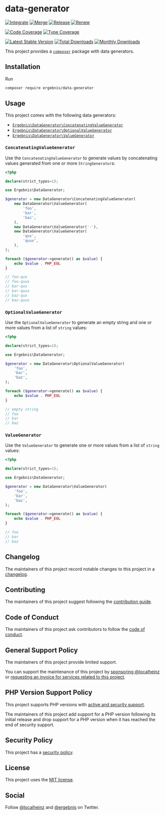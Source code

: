 # data-generator

[![Integrate](https://github.com/ergebnis/data-generator/workflows/Integrate/badge.svg)](https://github.com/ergebnis/data-generator/actions)
[![Merge](https://github.com/ergebnis/data-generator/workflows/Merge/badge.svg)](https://github.com/ergebnis/data-generator/actions)
[![Release](https://github.com/ergebnis/data-generator/workflows/Release/badge.svg)](https://github.com/ergebnis/data-generator/actions)
[![Renew](https://github.com/ergebnis/data-generator/workflows/Renew/badge.svg)](https://github.com/ergebnis/data-generator/actions)

[![Code Coverage](https://codecov.io/gh/ergebnis/data-generator/branch/main/graph/badge.svg)](https://codecov.io/gh/ergebnis/data-generator)
[![Type Coverage](https://shepherd.dev/github/ergebnis/data-generator/coverage.svg)](https://shepherd.dev/github/ergebnis/data-generator)

[![Latest Stable Version](https://poser.pugx.org/ergebnis/data-generator/v/stable)](https://packagist.org/packages/ergebnis/data-generator)
[![Total Downloads](https://poser.pugx.org/ergebnis/data-generator/downloads)](https://packagist.org/packages/ergebnis/data-generator)
[![Monthly Downloads](http://poser.pugx.org/ergebnis/data-generator/d/monthly)](https://packagist.org/packages/ergebnis/data-generator)

This project provides a [`composer`](https://getcomposer.org) package with data generators.

## Installation

Run

```sh
composer require ergebnis/data-generator
```

## Usage

This project comes with the following data generators:

- [`Ergebnis\DataGenerator\ConcatenatingValueGenerator`](#ConcatenatingValuegenerator)
- [`Ergebnis\DataGenerator\OptionalValueGenerator`](#optionalvaluegenerator)
- [`Ergebnis\DataGenerator\ValueGenerator`](#valuegenerator)

### `ConcatenatingValueGenerator`

Use the `ConcatenatingValueGenerator` to generate values by concatenating values generated from one or more `StringGenerator`s:

```php
<?php

declare(strict_types=1);

use Ergebnis\DataGenerator;

$generator = new DataGenerator\ConcatenatingValueGenerator(
    new DataGenerator\ValueGenerator(
        'foo',
        'bar',
        'baz',
    ),
    new DataGenerator\ValueGenerator('-'),
    new DataGenerator\ValueGenerator(
        'qux',
        'quux',
    ),
);

foreach ($generator->generate() as $value) {
    echo $value . PHP_EOL
}

// foo-qux
// foo-quux
// bar-qux
// bar-quux
// baz-qux
// baz-quux
```

### `OptionalValueGenerator`

Use the `OptionalValueGenerator` to generate an empty string and one or more values from a list of `string` values:

```php
<?php

declare(strict_types=1);

use Ergebnis\DataGenerator;

$generator = new DataGenerator\OptionalValueGenerator(
    'foo',
    'bar',
    'baz',
);

foreach ($generator->generate() as $value) {
    echo $value . PHP_EOL
}

// empty string
// foo
// bar
// baz
```

### `ValueGenerator`

Use the `ValueGenerator` to generate one or more values from a list of `string` values:

```php
<?php

declare(strict_types=1);

use Ergebnis\DataGenerator;

$generator = new DataGenerator\ValueGenerator(
    'foo',
    'bar',
    'baz',
);

foreach ($generator->generate() as $value) {
    echo $value . PHP_EOL
}

// foo
// bar
// baz
```

## Changelog

The maintainers of this project record notable changes to this project in a [changelog](CHANGELOG.md).

## Contributing

The maintainers of this project suggest following the [contribution guide](.github/CONTRIBUTING.md).

## Code of Conduct

The maintainers of this project ask contributors to follow the [code of conduct](https://github.com/ergebnis/.github/blob/main/CODE_OF_CONDUCT.md).

## General Support Policy

The maintainers of this project provide limited support.

You can support the maintenance of this project by [sponsoring @localheinz](https://github.com/sponsors/localheinz) or [requesting an invoice for services related to this project](mailto:am@localheinz.com?subject=ergebnis/data-generator:%20Requesting%20invoice%20for%20services).

## PHP Version Support Policy

This project supports PHP versions with [active and security support](https://www.php.net/supported-versions.php).

The maintainers of this project add support for a PHP version following its initial release and drop support for a PHP version when it has reached the end of security support.

## Security Policy

This project has a [security policy](.github/SECURITY.md).

## License

This project uses the [MIT license](LICENSE.md).

## Social

Follow [@localheinz](https://twitter.com/intent/follow?screen_name=localheinz) and [@ergebnis](https://twitter.com/intent/follow?screen_name=ergebnis) on Twitter.
